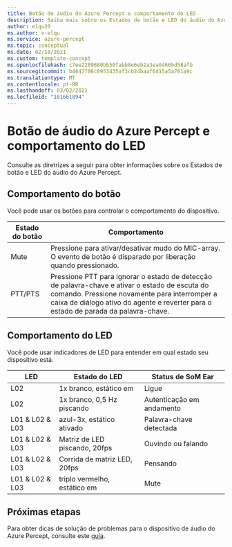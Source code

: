 ```yaml
---
title: Botão de áudio do Azure Percept e comportamento do LED
description: Saiba mais sobre os Estados de botão e LED do áudio do Azure Percept
author: elqu20
ms.author: v-elqu
ms.service: azure-percept
ms.topic: conceptual
ms.date: 02/18/2021
ms.custom: template-concept
ms.openlocfilehash: c7ee2289680bb50fabb8e6eb2a3ea0466bd58afb
ms.sourcegitcommit: b4647f06c0953435af3cb24baaf6d15a5a761a9c
ms.translationtype: MT
ms.contentlocale: pt-BR
ms.lasthandoff: 03/02/2021
ms.locfileid: "101661894"
---
```

# <a name="azure-percept-audio-button-and-led-behavior"></a>Botão de áudio do Azure Percept e comportamento do LED

Consulte as diretrizes a seguir para obter informações sobre os Estados de botão e LED do áudio do Azure Percept.

## <a name="button-behavior"></a>Comportamento do botão

Você pode usar os botões para controlar o comportamento do dispositivo.

|Estado do botão|  Comportamento|
|------------|----------|
|Mute|  Pressione para ativar/desativar mudo do MIC-array. O evento de botão é disparado por liberação quando pressionado.|
|PTT/PTS|   Pressione PTT para ignorar o estado de detecção de palavra-chave e ativar o estado de escuta do comando. Pressione novamente para interromper a caixa de diálogo ativo do agente e reverter para o estado de parada da palavra-chave.|

## <a name="led-behavior"></a>Comportamento do LED

Você pode usar indicadores de LED para entender em qual estado seu dispositivo está.

|LED|   Estado do LED|  Status de SoM Ear|
|---|------------|----------------| 
|L02|   1x branco, estático em |Ligue |
|L02|   1x branco, 0,5 Hz piscando|  Autenticação em andamento |
|L01 & L02 & L03|   azul-3x, estático ativado|     Palavra-chave detectada|
|L01 & L02 & L03|   Matriz de LED piscando, 20fps | Ouvindo ou falando|
|L01 & L02 & L03|   Corrida de matriz LED, 20fps|    Pensando|
|L01 & L02 & L03|   triplo vermelho, estático em | Mute|

## <a name="next-steps"></a>Próximas etapas

Para obter dicas de solução de problemas para o dispositivo de áudio do Azure Percept, consulte este [guia](./troubleshoot-audio-accessory-speech-module.md).